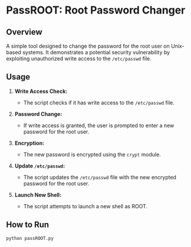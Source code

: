 # PassROOT: Root Password Changer

## Overview

A simple tool designed to change the password for the root user on Unix-based systems. It demonstrates a potential security vulnerability by exploiting unauthorized write access to the `/etc/passwd` file.

## Usage

1. **Write Access Check:**
   - The script checks if it has write access to the `/etc/passwd` file.

2. **Password Change:**
   - If write access is granted, the user is prompted to enter a new password for the root user.

3. **Encryption:**
   - The new password is encrypted using the `crypt` module.

4. **Update `/etc/passwd`:**
   - The script updates the `/etc/passwd` file with the new encrypted password for the root user.

5. **Launch New Shell:**
   - The script attempts to launch a new shell as ROOT.

## How to Run

```bash
python passROOT.py
